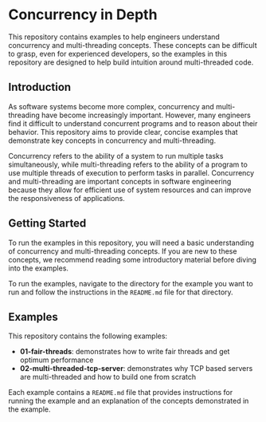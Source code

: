 Concurrency in Depth
===

This repository contains examples to help engineers understand concurrency and multi-threading concepts.
These concepts can be difficult to grasp, even for experienced developers, so the examples in this repository
are designed to help build intuition around multi-threaded code.

## Introduction

As software systems become more complex, concurrency and multi-threading have become increasingly important.
However, many engineers find it difficult to understand concurrent programs and to reason about their behavior. This repository aims to provide clear,
concise examples that demonstrate key concepts in concurrency and multi-threading.

Concurrency refers to the ability of a system to run multiple tasks simultaneously, while multi-threading refers to the ability of a program to use
multiple threads of execution to perform tasks in parallel. Concurrency and multi-threading are important concepts in software engineering because they
allow for efficient use of system resources and can improve the responsiveness of applications.

## Getting Started

To run the examples in this repository, you will need a basic understanding of concurrency and multi-threading concepts.
If you are new to these concepts, we recommend reading some introductory material before diving into the examples.

To run the examples, navigate to the directory for the example you want to run and follow the instructions in the `README.md` file for that directory.

## Examples

This repository contains the following examples:

- **01-fair-threads**: demonstrates how to write fair threads and get optimum performance
- **02-multi-threaded-tcp-server**: demonstrates why TCP based servers are multi-threaded and how to build one from scratch

Each example contains a `README.md` file that provides instructions for running the example and an explanation of the concepts demonstrated in the example.
